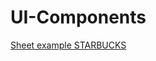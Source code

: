 # UI-Components

[Sheet example STARBUCKS](https://docs.google.com/spreadsheets/d/1QlmRp8BaJXZ9IPkIDR7LkUy0B3RKz6fcTTWP6Gycy2c/edit#gid=0)

